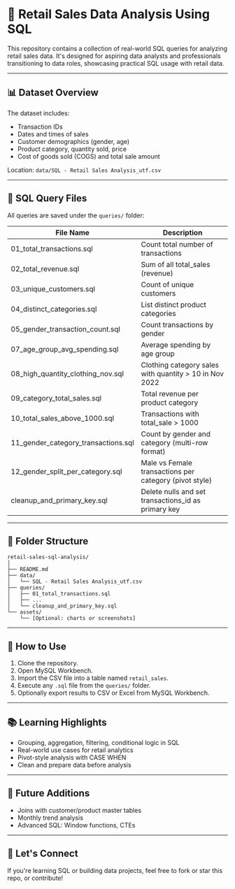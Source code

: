 # 🏦 Retail Sales Data Analysis Using SQL

This repository contains a collection of real-world SQL queries for analyzing retail sales data. It's designed for aspiring data analysts and professionals transitioning to data roles, showcasing practical SQL usage with retail data.

---

## 📊 Dataset Overview
The dataset includes:
- Transaction IDs
- Dates and times of sales
- Customer demographics (gender, age)
- Product category, quantity sold, price
- Cost of goods sold (COGS) and total sale amount

Location: `data/SQL - Retail Sales Analysis_utf.csv`

---

## 📃 SQL Query Files
All queries are saved under the `queries/` folder:

| File Name                          | Description                                       |
|-----------------------------------|---------------------------------------------------|
| 01_total_transactions.sql         | Count total number of transactions                |
| 02_total_revenue.sql              | Sum of all total_sales (revenue)                 |
| 03_unique_customers.sql           | Count of unique customers                        |
| 04_distinct_categories.sql        | List distinct product categories                 |
| 05_gender_transaction_count.sql   | Count transactions by gender                     |
| 07_age_group_avg_spending.sql     | Average spending by age group                    |
| 08_high_quantity_clothing_nov.sql | Clothing category sales with quantity > 10 in Nov 2022 |
| 09_category_total_sales.sql       | Total revenue per product category               |
| 10_total_sales_above_1000.sql     | Transactions with total_sale > 1000              |
| 11_gender_category_transactions.sql| Count by gender and category (multi-row format) |
| 12_gender_split_per_category.sql  | Male vs Female transactions per category (pivot style) |
| cleanup_and_primary_key.sql       | Delete nulls and set transactions_id as primary key |

---

## 📁 Folder Structure
```
retail-sales-sql-analysis/
│
├── README.md
├── data/
│   └── SQL - Retail Sales Analysis_utf.csv
├── queries/
│   ├── 01_total_transactions.sql
│   ├── ...
│   └── cleanup_and_primary_key.sql
└── assets/
    └── [Optional: charts or screenshots]
```

---

## 📅 How to Use
1. Clone the repository.
2. Open MySQL Workbench.
3. Import the CSV file into a table named `retail_sales`.
4. Execute any `.sql` file from the `queries/` folder.
5. Optionally export results to CSV or Excel from MySQL Workbench.

---

## 📚 Learning Highlights
- Grouping, aggregation, filtering, conditional logic in SQL
- Real-world use cases for retail analytics
- Pivot-style analysis with CASE WHEN
- Clean and prepare data before analysis

---

## 🚀 Future Additions
- Joins with customer/product master tables
- Monthly trend analysis
- Advanced SQL: Window functions, CTEs

---

## 🤝 Let's Connect
If you're learning SQL or building data projects, feel free to fork or star this repo, or contribute!

